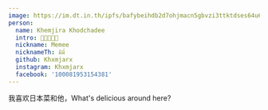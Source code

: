 ```yaml
---
image: https://im.dt.in.th/ipfs/bafybeihdb2d7ohjmacn5gbvzi3ttktdses64u6h45ujf2o2sxy5fqms2le/memee.jpeg
person:
  name: Khemjira Khodchadee
  intro: 🍣🍜🍝🍠🧋
  nickname: Memee
  nicknameTh: มีมี่
  github: Khxmjarx
  instagram: Khxmjarx
  facebook: '100081953154381'
---
```


我喜欢日本菜和他，What's delicious around here?